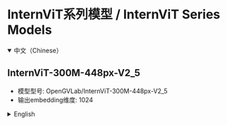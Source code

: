# InternViT系列模型 / InternViT Series Models

<details open>
<summary>中文（Chinese）</summary>

## InternViT-300M-448px-V2_5
- 模型型号: OpenGVLab/InternViT-300M-448px-V2_5
- 输出embedding维度: 1024

</details>

<details>
<summary>English</summary>

## InternViT-300M-448px-V2_5
- Model Name: OpenGVLab/InternViT-300M-448px-V2_5
- Embedding Dimension: 1024

</details> 